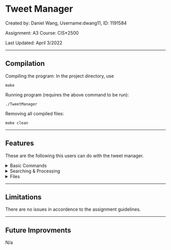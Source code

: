 # Tweet Manager

Created by: Daniel Wang, Username:dwang11, ID: 1191584

Assignment: A3  Course: CIS*2500

Last Updated: April 3/2022
***************************************

## Compilation

Compiling the program: In the project directory, use
```
make
```

Running program (requires the above command to be run):

```
./TweetManager
```

Removing all compiled files:

```
make clean
```
***************************************
## Features

These are the following this users can do with the tweet manager.
<details><summary>Basic Commands</summary>

- ### Create Tweet
Add a tweet to the stored list of tweets. Type the username, then the tweet contents. The program will give you the generated id for the tweet.
- ### Display Tweets
Shows the currently stored tweets.
- ### Delete Tweet
Allows you to delete one of the stored tweets.
</details>

<details><summary>Searching & Processing</summary>

- ### Search Tweets

Search all tweets for a given keyword or phrase. Will display each successful match on a separate line.

- ### Counting Stop Words
Count the number of stop words contained within all loaded tweets. The list of words are: 
```
"a","an","and","are","as","at","be","by","for",
"from","has","he","in","is","it","its","of",
"on","that","the","to","was","were","will","with"
```

- ### Sorting all tweets by IDs 
Sorts all of the tweets stored in the application by ascending order.
</details>

<details><summary>Files</summary>

- ### Load Tweets from File
Import all tweets from a `.csv` file. The format of the tweets has to be in order of: `<ID>,<User>,<Tweet>`.
- ### Save Tweets to File
Writes all the currently stored tweets into file (User must type in full file name, e.g. `file.csv`). If a file with the given name currently exists in the directory, it will overwrite the contents.
</details>

***************************************
## Limitations

There are no issues in accordence to the assignment guidelines.

***************************************
## Future Improvments

N/a
